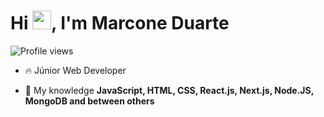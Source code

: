 <h1 align="left">Hi <img src="https://raw.githubusercontent.com/kaueMarques/kaueMarques/master/hi.gif" height="30px">, I'm Marcone Duarte</h1>

<p align="left"> <img src="https://komarev.com/ghpvc/?username=Marconeduarte&color=yellow" alt="Profile views" /> </p>

- 🔥 Júnior Web Developer

- 💬 My knowledge **JavaScript, HTML, CSS, React.js, Next.js, Node.JS, MongoDB and between others**

<!--

<br><br>

## 🛠 &nbsp;Tech Stack

![JavaScript](https://img.shields.io/badge/-JavaScript-05122A?style=flat&logo=javascript)&nbsp;
![Node.js](https://img.shields.io/badge/-Node.js-05122A?style=flat&logo=node.js)&nbsp;
![MongoDB](https://img.shields.io/badge/-MongoDB-05122A?style=flat&logo=mongodb)&nbsp;
![Postman](https://img.shields.io/badge/-Postman-05122A?style=flat&logo=postman)&nbsp;
![HTML](https://img.shields.io/badge/-HTML-05122A?style=flat&logo=HTML5)&nbsp;
![CSS](https://img.shields.io/badge/-CSS-05122A?style=flat&logo=CSS3&logoColor=1572B6)&nbsp;
![React](https://img.shields.io/badge/-React-05122A?style=flat&logo=react)&nbsp;
![Next](https://img.shields.io/badge/-Next-05122A?style=flat&logo=next)&nbsp;
![Git](https://img.shields.io/badge/-Git-05122A?style=flat&logo=git)&nbsp;
![GitHub](https://img.shields.io/badge/-GitHub-05122A?style=flat&logo=github)&nbsp;
![Visual Studio Code](https://img.shields.io/badge/-Visual%20Studio%20Code-05122A?style=flat&logo=visual-studio-code&logoColor=007ACC)&nbsp;

<br><br>

## Contact

<p align="left" style="background:yellow">
<a href="https://linkedin.com/in/marcone-duarte-637765139" target="_blank">
  <img align="center" src="https://img.shields.io/badge/-marcone-duarte-637765139-05122A?style=flat&logo=linkedin" alt="linkedin"/>
</a>
<a href="https://instagram.com/marcone.m7" target="_blank">
 <img align="center" src="https://img.shields.io/badge/-marcone.m7-05122A?style=flat&logo=instagram" alt="instagram"/>
</a>
</p>

<!--

**Marconeduarte** is a ✨ _special_ ✨ repository because its `README.md` (this file) appears on your GitHub profile.

Here are some ideas to get you started:

- 🔭 I’m currently working on ...
- 🌱 I’m currently learning ...
- 👯 I’m looking to collaborate on ...
- 🤔 I’m looking for help with ...
- 💬 Ask me about ...
- 📫 How to reach me: ...
- 😄 Pronouns: ...
- ⚡ Fun fact: ...
-->

